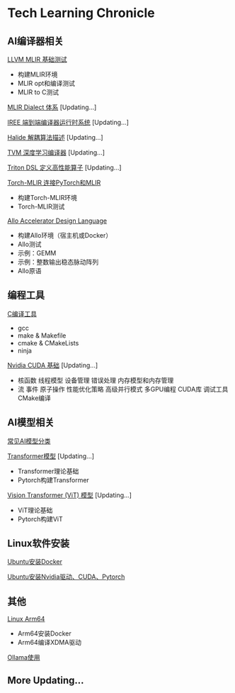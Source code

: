 # Tech Learning Chronicle

## AI编译器相关

[LLVM MLIR 基础测试](LLVM_MLIR_基础测试.md)

- 构建MLIR环境
- MLIR opt和编译测试
- MLIR to C测试

[MLIR Dialect 体系](MLIR_Dialect_体系.md) [Updating...]

[IREE 端到端编译器运行时系统](IREE_端到端编译器运行时系统.md) [Updating...]

[Halide 解耦算法描述](Halide_解耦算法描述.md) [Updating...]

[TVM 深度学习编译器](TVM_深度学习编译器.md) [Updating...]

[Triton DSL 定义高性能算子](Triton_DSL_定义高性能算子.md) [Updating...]

[Torch-MLIR 连接PyTorch和MLIR](Torch-MLIR_连接PyTorch和MLIR.md)

- 构建Torch-MLIR环境
- Torch-MLIR测试

[Allo Accelerator Design Language](Allo_Accelerator_Design_Language.md)

- 构建Allo环境（宿主机或Docker）
- Allo测试
- 示例：GEMM
- 示例：整数输出稳态脉动阵列
- Allo原语

## 编程工具

[C编译工具](C编译工具.md)

- gcc
- make & Makefile
- cmake & CMakeLists
- ninja

[Nvidia CUDA 基础](Nvidia_CUDA_基础.md) [Updating...]

- 核函数 线程模型 设备管理 错误处理 内存模型和内存管理
- 流 事件 原子操作 性能优化策略 高级并行模式 多GPU编程 CUDA库 调试工具 CMake编译

## AI模型相关

[常见AI模型分类](常见AI模型分类.md)

[Transformer模型](Transformer模型.md) [Updating...]

- Transformer理论基础
- Pytorch构建Transformer

[Vision Transformer (ViT) 模型](ViT模型.md) [Updating...]

- ViT理论基础
- Pytorch构建ViT

## Linux软件安装

[Ubuntu安装Docker](Ubuntu安装Docker.md)

[Ubuntu安装Nvidia驱动、CUDA、Pytorch](Ubuntu安装Nvidia驱动、CUDA、Pytorch.md)

## 其他

[Linux Arm64](Linux_Arm64.md)

- Arm64安装Docker
- Arm64编译XDMA驱动

[Ollama使用](Ollama使用.md)

## More Updating...
